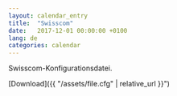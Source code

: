 ```yaml
---
layout: calendar_entry
title:  "Swisscom"
date:   2017-12-01 00:00:00 +0100
lang: de
categories: calendar
---
```

Swisscom-Konfigurationsdatei.

[Download]({{ "/assets/file.cfg" | relative_url }}")
